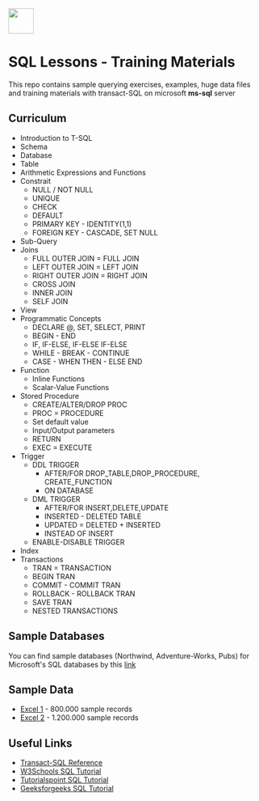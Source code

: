 <img src="https://raw.githubusercontent.com/yemrekeskin/sql-lessons/master/T-SQL%20Training%20Material/icon.png" width="50" height="50"> 

# SQL Lessons - Training Materials

This repo contains sample querying exercises, examples, huge data files and training materials with transact-SQL on microsoft **ms-sql** server

## Curriculum

* Introduction to T-SQL
* Schema 
* Database 
* Table
* Arithmetic Expressions and Functions
* Constrait 
    - NULL / NOT NULL
    - UNIQUE
    - CHECK
    - DEFAULT
    - PRIMARY KEY - IDENTITY(1,1)
    - FOREIGN KEY - CASCADE, SET NULL
* Sub-Query
* Joins
    - FULL OUTER JOIN = FULL JOIN
    - LEFT OUTER JOIN = LEFT JOIN
    - RIGHT OUTER JOIN = RIGHT JOIN
    - CROSS JOIN
    - INNER JOIN
    - SELF JOIN
* View
* Programmatic Concepts
    - DECLARE @, SET, SELECT, PRINT
    - BEGIN - END
    - IF, IF-ELSE, IF-ELSE IF-ELSE
    - WHILE - BREAK - CONTINUE
    - CASE - WHEN THEN - ELSE END
* Function
    - Inline Functions
    - Scalar-Value Functions
* Stored Procedure
    - CREATE/ALTER/DROP PROC
    - PROC = PROCEDURE
    - Set default value
    - Input/Output parameters
    - RETURN
    - EXEC = EXECUTE
* Trigger
    - DDL TRIGGER
        - AFTER/FOR DROP_TABLE,DROP_PROCEDURE, CREATE_FUNCTION 
        - ON DATABASE
    - DML TRIGGER 
        - AFTER/FOR INSERT,DELETE,UPDATE
        - INSERTED - DELETED TABLE
        - UPDATED = DELETED + INSERTED
        - INSTEAD OF INSERT
    - ENABLE-DISABLE TRIGGER
* Index
* Transactions
    - TRAN = TRANSACTION
    - BEGIN TRAN
    - COMMIT - COMMIT TRAN
    - ROLLBACK - ROLLBACK TRAN
    - SAVE TRAN 
    - NESTED TRANSACTIONS

## Sample Databases

You can find sample databases (Northwind, Adventure-Works, Pubs) for Microsoft's SQL databases by this [link](https://github.com/microsoft/sql-server-samples/tree/master/samples/databases) 


## Sample Data

- [Excel 1](https://www.dropbox.com/s/da2g7xag0ddc7q1/SampleData_1055751.csv?dl=0) - 800.000 sample records 
- [Excel 2](https://www.dropbox.com/s/i7om2owu6uvy8tx/SampleData_766454.csv?dl=0) - 1.200.000 sample records 

## Useful Links

- [Transact-SQL Reference](https://docs.microsoft.com/en-us/sql/t-sql/language-reference?view=sql-server-ver15) 
- [W3Schools SQL Tutorial](https://www.w3schools.com/sql/default.asp)
- [Tutorialspoint SQL Tutorial](https://www.tutorialspoint.com/sql/index.htm)
- [Geeksforgeeks SQL Tutorial](https://www.geeksforgeeks.org/sql-tutorial/)
